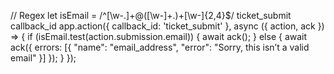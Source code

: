 // Regex 
let isEmail = /^[\w-\.]+@([\w-]+\.)+[\w-]{2,4}$/
ticket_submit 
callback_id 
app.action({ callback_id: 'ticket_submit' }, async ({ action, ack }) => {
  if (isEmail.test(action.submission.email)) {
    await ack();
  } else {
    await ack({
      errors: [{
        "name": "email_address",
        "error": "Sorry, this isn’t a valid email"
      }]
    });
  }
});
